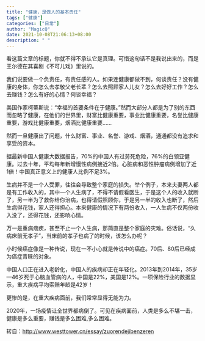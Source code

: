 ```yaml
---
title: "健康，是做人的基本责任"
tags: ["健康"]
categories: ["日常"]
author: "MagicQ"
date: 2021-10-08T21:06:13+08:00
description: " "
---
```


看这篇文章的标题，你就不得不承认它是真理。可惜这句话不是我说出来的，而是王尔德在其喜剧《不可儿戏》里说的。

我们说要做一个负责任，有责任感的人。如果连健康都做不到，何谈责任？没有健康的身体，你怎么去孝敬父老长辈？怎么去照顾家人儿女？怎么去好好工作？怎么去赚钱？怎么有好的心情？何谈幸福？

美国作家柯蒂斯说：“幸福的首要条件在于健康。”然而大部分人都是为了别的东西而忽略了健康，在他们的世界里，财富比健康重要，事业比健康重要，名誉比健康重要，游戏比健康重要，烟酒比健康重要……

然而一旦健康出了问题，什么财富、事业、名誉、游戏、烟酒，通通都没有追求和享受的资本。

据最新中国人健康大数据报告，70%的中国人有过劳死危险，76%的白领亚健康。过去十年，平均每年新增慢性病例接近2倍。心脏病和恶性肿瘤病例增加了近1倍！中国真正意义上的健康人比例不足3%。

生病并不是一个人受罪，往往会导致整个家庭的损失。举个例子，本来夫妻两人都是有工作收入的，其中一个人生病了，不得不请假看医生，于是这个人的收入就断了，另一半为了救你给你治病，也得请假照顾你，于是另一半的收入也断了，然后生病得花钱，家人还得担心。本来健康的情况下有两份收入，一人生病不仅两份收入没了，还得花钱，还影响心情。

万一是重病痼疾，甚至不止一个人生病，那简直是整个家庭的灾难。俗话说，“久病床前无孝子”，当床前的孝子也病了的时候，该怎么办呢？

小时候癌症像是一种传说，现在一不小心就是传说中的癌症。70后、80后已经成为癌症青睐的对象。

中国人口正在进入老龄化，中国人的疾病却正在年轻化。2013年到2014年，35岁—46岁死于心脑血管病的人，中国是22%，美国是12%。一项保险行业的数据显示，重大疾病平均索赔年龄是42岁！

更惨的是，在重大疾病面前，我们常常显得无能为力。

2020年，一场疫情让全世界都病倒了。可见在疾病面前，人类是多么不堪一击，健康是多么重要，赚钱是多么困难,多么困难。

转自：http://www.westtower.cn/essay/zuorendejibenzeren
